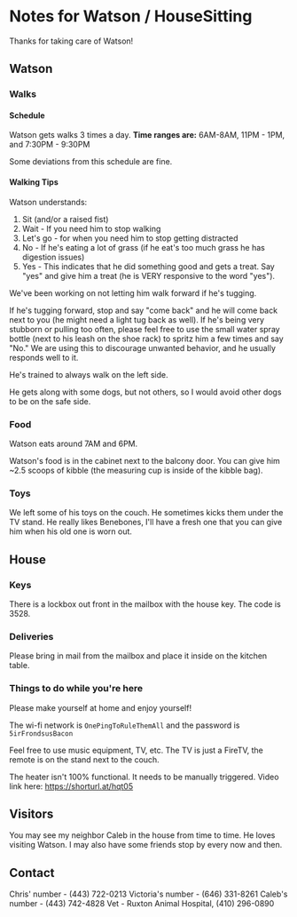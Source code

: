 
# **Notes for Watson / HouseSitting**
Thanks for taking care of Watson!

## **Watson**
### **Walks**
#### Schedule
Watson gets walks 3 times a day.
**Time ranges are:**
6AM-8AM, 11PM - 1PM, and 7:30PM - 9:30PM

Some deviations from this schedule are fine.

 
#### Walking Tips

Watson understands:
1. Sit (and/or a raised fist)
2. Wait - If you need him to stop walking
3. Let's go - for when you need him to stop getting distracted
4. No - If he's eating a lot of grass (if he eat's too much grass he has digestion issues)
5. Yes - This indicates that he did something good and gets a treat. Say "yes" and give him a treat (he is VERY responsive to the word "yes").

We've been working on not letting him walk forward if he's tugging.

If he's tugging forward, stop and say "come back" and he will come back next to you (he might need a light tug back as well). If he's being very stubborn or pulling too often, please feel free to use the small water spray bottle (next to his leash on the shoe rack) to spritz him a few times and say "No." We are using this to discourage unwanted behavior, and he usually responds well to it.

He's trained to always walk on the left side.

He gets along with some dogs, but not others, so I would avoid other dogs to be on the safe side.

### Food
Watson eats around 7AM and 6PM.

Watson's food is in the cabinet next to the balcony door. You can give him ~2.5 scoops of kibble (the measuring cup is inside of the kibble bag).

### Toys
We left some of his toys on the couch. He sometimes kicks them under the TV stand.
He really likes Benebones, I'll have a fresh one that you can give him when his old one is worn out.

## **House**
### Keys
There is a lockbox out front in the mailbox with the house key. The code is 3528.

### Deliveries
Please bring in mail from the mailbox and place it inside on the kitchen table.

### Things to do while you're here
Please make yourself at home and enjoy yourself!

The wi-fi network is 
`OnePingToRuleThemAll` 
and the password is 
`5irFrondsusBacon`

Feel free to use music equipment, TV, etc.
The TV is just a FireTV, the remote is on the stand next to the couch.

The heater isn't 100% functional. It needs to be manually triggered.
Video link here:
https://shorturl.at/hqt05

## Visitors
You may see my neighbor Caleb in the house from time to time. He loves visiting Watson.
I may also have some friends stop by every now and then.

## Contact
Chris' number - (443) 722-0213
Victoria's number - (646) 331-8261
Caleb's number - (443) 742-4828
Vet - Ruxton Animal Hospital, (410) 296-0890
